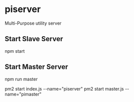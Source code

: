 # piserver
Multi-Purpose utility server

## Start Slave Server
npm start

## Start Master Server
npm run master



pm2 start index.js --name="piserver"
pm2 start master.js --name="pimaster"
